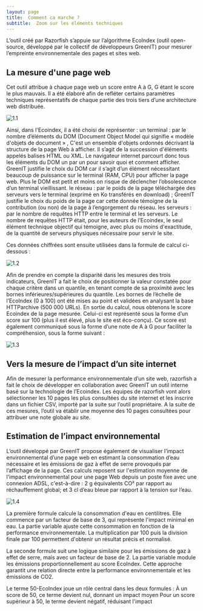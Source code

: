 ```yaml
---
layout: page
title:  Comment ca marche ?
subtitle:  Zoom sur les éléments techniques
---
```

L’outil créé par Razorfish s’appuie sur l’algorithme EcoIndex (outil open-source, développé par le collectif de développeurs GreenIT) pour mesurer l’empreinte environnementale des pages et sites web. 

## La mesure d'une page web

Cet outil attribue à chaque page web un score entre A à G, G étant le score le plus mauvais. Il a été élaboré afin de refléter certains paramètres techniques représentatifs de chaque partie des trois tiers d’une architecture web distribuée. 

![1.1](https://tinmarrr.github.io/photos/1.1.png)

Ainsi, dans l'Ecoindex, il a été choisi de représenter :
un terminal : par le nombre d’éléments du DOM (Document Object Model qui signifie « modèle d'objets de document » , C'est un ensemble d'objets ordonnés décrivant la structure de la page Web à afficher. Il s’agit de la succession d'éléments appelés balises HTML ou XML. Le navigateur internet parcourt donc tous les éléments du DOM un par un pour savoir quoi et comment afficher. GreenIT justifie le choix du DOM car il s’agit d’un élément nécessitant beaucoup de puissance sur le terminal (RAM, CPU) pour afficher la page web. Plus le DOM est petit et moins on risque de déclencher l’obsolescence d’un terminal vieillissant.
le réseau : par le poids de la page téléchargée des serveurs vers le terminal (exprimé en Ko transférés en download) ; GreenIT justifie le choix du poids de la page car cette donnée témoigne de la contribution (ou non) de la page à l’engorgement du réseau.
les serveurs : par le nombre de requêtes HTTP entre le terminal et les serveurs. Le nombre de requêtes HTTP était, pour les auteurs de l’Ecoindex, le seul élément technique objectif qui témoigne, avec plus ou moins d'exactitude, de la quantité de serveurs physiques nécessaire pour servir le site.
 
Ces données chiffrées sont ensuite utilisées dans la formule de calcul ci-dessous :

![1.2](https://tinmarrr.github.io/photos/1.2.png)
 
Afin de prendre en compte la disparité dans les mesures des trois indicateurs, GreenIT a fait le choix de positionner la valeur constatée pour chaque critère dans un quantile, en tenant compte de sa proximité avec les bornes inférieures/supérieures du quantile. Les bornes de l’échelle de l’EcoIndex (0 à 100) ont été mises au point et validées en analysant la base HTTParchive (500 000 URLs).
En sortie du calcul, nous obtenons le score Ecoindex de la page mesurée. Celui-ci est représenté sous la forme d’un score sur 100 (plus il est élevé, plus le site est éco-conçu). Ce score est également communiqué sous la forme d’une note de A à G pour faciliter la compréhension, sous la forme suivant : 

![1.3](https://tinmarrr.github.io/photos/1.3.png)

## Vers la mesure de l’impact d’un site internet

Afin de mesurer la performance environnementale d’un site web, razorfish a fait le choix de développer en collaboration avec GreenIT un outil interne basé sur la technologie de l’Ecoindex.
Les équipes de razorfish vont alors sélectionner les 10 pages les plus consultées du site internet et les inscrire dans un fichier CSV, importé par la suite sur l’outil propriétaire. A la suite de ces mesures, l’outil va établir une moyenne des 10 pages consultées pour attribuer une note globale au site.

## Estimation de l’impact environnemental

L’outil développé par GreenIT propose également de visualiser l’impact environnemental d’une page web en estimant la consommation d’eau nécessaire et les émissions de gaz à effet de serre provoqués par l’affichage de la page.
Ces calculs reposent sur l'estimation moyenne de l'impact environnemental pour une page Web depuis un poste fixe avec une connexion ADSL, c'est-à-dire :
2 g équivalents CO² par rapport au réchauffement global;
et 3 cl d’eau bleue par rapport à  la tension sur l’eau.
 
![1.4](https://tinmarrr.github.io/photos/1.4.png)

La première formule calcule la consommation d'eau en centilitres. Elle commence par un facteur de base de 3, qui représente l'impact minimal en eau. La partie variable ajuste cette consommation en fonction de la performance environnementale. La multiplication par 100 puis la division finale par 100 permettent d'obtenir un résultat précis et normalisé.

La seconde formule suit une logique similaire pour les émissions de gaz à effet de serre, mais avec un facteur de base de 2. La partie variable module les émissions proportionnellement au score EcoIndex. Cette approche garantit une relation directe entre la performance environnementale et les émissions de CO2.

Le terme 50-EcoIndex joue un rôle central dans les deux formules :
À un score de 50, ce terme devient nul, donnant un impact moyen
Pour un score supérieur à 50, le terme devient négatif, réduisant l'impact
